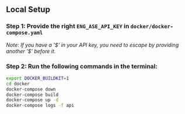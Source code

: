 ## Local Setup
### Step 1: Provide the right `ENG_ASE_API_KEY` in `docker/docker-compose.yaml`
*Note: If you have a '\$' in your API key, you need to escape by providing another '$' before it.*

### Step 2: Run the following commands in the terminal:
```bash
export DOCKER_BUILDKIT=1
cd docker
docker-compose down
docker-compose build
docker-compose up -d
docker-compose logs -f api
```